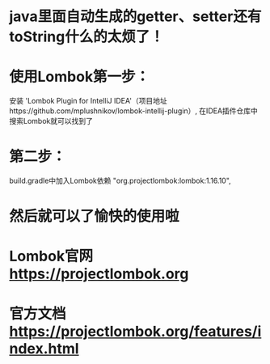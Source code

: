 # java里面自动生成的getter、setter还有toString什么的太烦了！

# 使用Lombok第一步：

安装 'Lombok Plugin for IntelliJ IDEA'（项目地址https://github.com/mplushnikov/lombok-intellij-plugin）,
在IDEA插件仓库中搜索Lombok就可以找到了

# 第二步：

build.gradle中加入Lombok依赖 "org.projectlombok:lombok:1.16.10",

# 然后就可以了愉快的使用啦

# Lombok官网 https://projectlombok.org

# 官方文档 https://projectlombok.org/features/index.html
